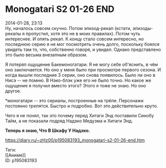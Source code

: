 Monogatari S2 01-26 END
========================

   
 2014-01-28, 23:13   
  Ну, началось совсем скучно. Потом эпизод-рекап (кстати, эпизоды-рекапы я пропустил, хотя это не в моих правилах). Потом чуть интереснее. И опять рекап. К концу стало совсем интересно, но последнюю серию я не мог посмотреть очень долго, поскольку боялся увидеть там то, что, собственно говоря, и увидел. Однако представлено это было весьма внезапным образом.   
   
 Я потерял ощущение Бакемоногатари. Я не могу себе об'яснить, в чём оно заключается. Но оно у меня было при просмотре первого сезона. И когда вышли последние 3 серии, оно снова появилось. Было ли оно в Нисэ -- не помню. В Нэко-блэк уже его не было точно. Но какое же ощущение я получил вместо этого? Этого я тоже не знаю. Но оно другое.   
   
 *моногатари -- это сериалы, построенные на трёпе. Персонажи постоянно трепятся. Быстро и подробно. Вот это действительно круто.   
   
 Чего я не понял, так это почему перед Хитаги Энд поставили Синобу Тайм, а не показали подряд Надэко Медузма и Хитаги Энд.   
   
   **Теперь я знаю, Что В Шкафу У Надэко.**     
    
 <https://diary.ru/~zHz00/p195083193_monogatari-s2-01-26-end.htm>   
   
 Теги:   
 [[Аниме]]   
 ID: p195083193